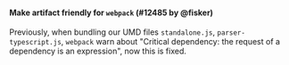 #### Make artifact friendly for `webpack` (#12485 by @fisker)

Previously, when bundling our UMD files `standalone.js`, `parser-typescript.js`, `webpack` warn about "Critical dependency: the request of a dependency is an expression", now this is fixed.
